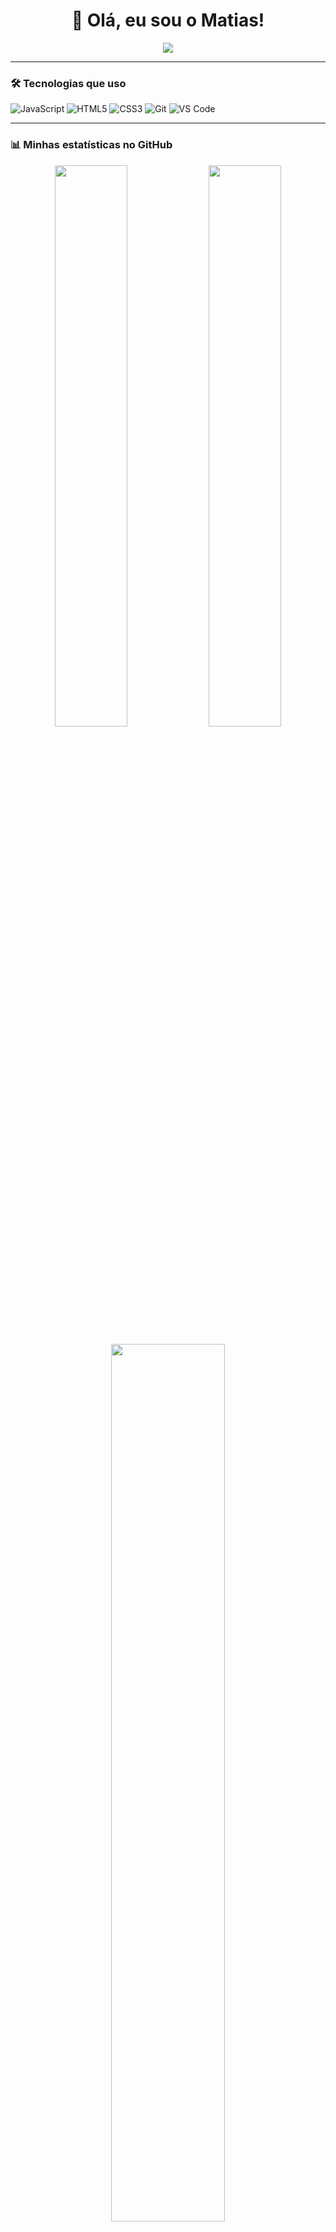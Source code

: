 <h1 align="center">👋 Olá, eu sou o Matias!</h1>

<p align="center">
  <img src="https://readme-typing-svg.herokuapp.com?font=Fira+Code&duration=3000&pause=1000&color=00F7FF&center=true&vCenter=true&width=435&lines=Desenvolvedor+JavaScript;Criador+de+Jogos+e+Apps+Web;Apaixonado+por+Tecnologia+💻;Bem-vindo+ao+meu+GitHub!" />
</p>

---

### 🛠️ Tecnologias que uso

![JavaScript](https://img.shields.io/badge/-JavaScript-F7DF1E?style=for-the-badge&logo=javascript&logoColor=black)
![HTML5](https://img.shields.io/badge/-HTML5-E34F26?style=for-the-badge&logo=html5&logoColor=white)
![CSS3](https://img.shields.io/badge/-CSS3-1572B6?style=for-the-badge&logo=css3)
![Git](https://img.shields.io/badge/-Git-F05032?style=for-the-badge&logo=git&logoColor=white)
![VS Code](https://img.shields.io/badge/-VSCode-007ACC?style=for-the-badge&logo=visual-studio-code)

---

### 📊 Minhas estatísticas no GitHub

<p align="center">
  <img width="48%" src="https://github-readme-stats.vercel.app/api?username=matiasonerb&show_icons=true&theme=radical" />
  <img width="48%" src="https://github-readme-streak-stats.herokuapp.com?user=matiasonerb&theme=radical" />
</p>

<p align="center">
  <img width="60%" src="https://github-readme-stats.vercel.app/api/top-langs/?username=matiasonerb&layout=compact&theme=radical" />
</p>

---

### 🐍 Snake dos Commits

![snake gif](- name: generate-snake-game-from-github-contribution-grid
  uses: Platane/snk@v3.3.0)

---

### 🚀 Vamos nos conectar!

- 💌 Email: seuemail@email.com  
- 🌐 [Seu Portfólio](https://seusite.dev)

---
<p align="center">✨ Obrigado por visitar! ✨</p>
